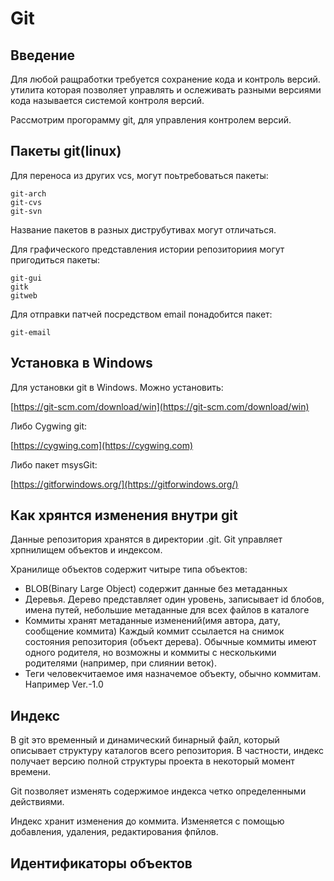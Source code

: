 # Git 

## Введение

Для любой ращработки требуется сохранение кода и контроль версий.
утилита которая позволяет управлять и ослеживать разными версиями кода называется системой контроля версий.

Рассмотрим прогорамму git, для управления контролем версий. 

## Пакеты git(linux)

Для переноса из других vcs, могут поьтребоваться пакеты:
```
git-arch
git-cvs
git-svn
```
Название пакетов в разных диструбутивах могут отличаться.

Для графического представления истории репозиториия могут пригодиться пакеты:
```
git-gui
gitk
gitweb
```
Для отправки патчей посредством email понадобится пакет:

```
git-email
```

## Установка в Windows

Для установки git в Windows. Можно установить:

[https://git-scm.com/download/win](https://git-scm.com/download/win)

Либо Cygwing git:

[https://cygwing.com](https://cygwing.com)


Либо пакет msysGit:

[https://gitforwindows.org/](https://gitforwindows.org/)

## Как хрянтся изменения внутри git

Данные репозитория хранятся в директории .git. Git управляет хрпнилищем объектов и индексом.

Хранилище объектов содержит читыре типа объектов:

- BLOB(Binary Large Object) содержит данные без метаданных
- Деревья. Дерево представляет один уровень, записывает id блобов, имена путей, небольшие метаданные для всех файлов в каталоге
- Коммиты хранят метаданные изменений(имя автора, дату, сообщение коммита) Каждый коммит ссылается на снимок состояния репозитория (объект дерева). Обычные коммиты имеют одного родителя, но возможны и коммиты с несколькими родителями (например, при слиянии веток).  
- Теги человекчитаемое имя назначемое объекту, обычно коммитам. Например Ver.-1.0

## Индекс

В git это временный и динамический бинарный файл, который описывает структуру каталогов всего репозитория. В частности, индекс получает версию полной структуры проекта в некоторый момент времени.

Git позволяет изменять содержимое индекса четко определенными действиями.

Индекс хранит изменения до коммита.
Изменяется с помощью добавления, удаления, редактирования фпйлов.

## Идентификаторы объектов





